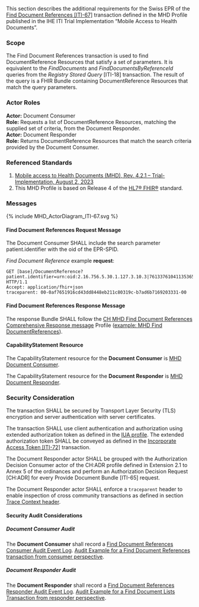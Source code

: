 This section describes the additional requirements for the Swiss EPR of the [Find Document References
[ITI-67]](https://profiles.ihe.net/ITI/MHD/ITI-67.html) transaction defined in the MHD Profile published in the IHE ITI
Trial Implementation “Mobile Access to Health Documents”.

### Scope

The Find Document References transaction is used to find DocumentReference Resources that
satisfy a set of parameters. It is equivalent to the _FindDocuments_ and
_FindDocumentsByReferenceId_ queries from the _Registry Stored Query_ [ITI-18] transaction. The
result of the query is a FHIR Bundle containing DocumentReference Resources that match the
query parameters.

### Actor Roles

**Actor:** Document Consumer   
**Role:** Requests a list of DocumentReference Resources, matching the supplied set of criteria, from the Document Responder.   
**Actor:** Document Responder   
**Role:** Returns DocumentReference Resources that match the search criteria provided by the Document Consumer.   

### Referenced Standards

1. [Mobile access to Health Documents (MHD), Rev. 4.2.1 – Trial-Implementation,  August 2, 2023](https://profiles.ihe.net/ITI/MHD/index.html)
2. This MHD Profile is based on Release 4 of the [HL7® FHIR®](https://hl7.org/fhir/R4/index.html) standard.

### Messages

<div>{% include MHD_ActorDiagram_ITI-67.svg %}</div>

#### Find Document References Request Message

The Document Consumer SHALL include the search parameter patient.identifier with the oid of the EPR-SPID.

_Find Document Reference_ example **request**:
```http
GET [base]/DocumentReference?patient.identifier=urn:oid:2.16.756.5.30.1.127.3.10.3|761337610411353650&status=current HTTP/1.1
Accept: application/fhir+json
traceparent: 00-0af7651916cd43dd8448eb211c80319c-b7ad6b7169203331-00
```

#### Find Document References Response Message

The response Bundle SHALL follow the [CH MHD Find Document References Comprehensive Response message](StructureDefinition-ch-mhd-documentreference-comprehensive-bundle.html)
Profile ([example: MHD Find DocumentReferences](Bundle-Bundle-FindDocumentReferences.html)).

#### CapabilityStatement Resource

The CapabilityStatement resource for the **Document Consumer** is [MHD Document Consumer](CapabilityStatement-CH.MHD.DocumentConsumer.html).

The CapabilityStatement resource for the **Document Responder** is [MHD Document Responder](CapabilityStatement-CH.MHD.DocumentResponder.html).

### Security Consideration

The transaction SHALL be secured by Transport Layer Security (TLS) encryption and server authentication with
server certificates.

The transaction SHALL use client authentication and authorization using extended authorization token as defined
in the [IUA profile](https://profiles.ihe.net/ITI/IUA). The extended authorization token SHALL be conveyed as
defined in the [Incorporate Access Token [ITI-72]](https://profiles.ihe.net/ITI/IUA/index.html#372-incorporate-access-token-iti-72)
transaction.

The Document Responder actor SHALL be grouped with the Authorization Decision Consumer actor of the CH:ADR profile
defined in Extension 2.1 to Annex 5 of the ordinances and perform an Authorization Decision Request [CH:ADR] for
every Provide Document Bundle [ITI-65] request.

The Document Responder actor SHALL enforce a `traceparent` header to enable inspection of cross community
transactions as defined in section [Trace Context header](tracecontext.html).

#### Security Audit Considerations

##### Document Consumer Audit

The **Document Consumer** shall record a
[Find Document References Consumer Audit Event Log](https://profiles.ihe.net/ITI/MHD/StructureDefinition-IHE.MHD.FindDocumentReferences.Audit.Consumer.html).
[Audit Example for a Find Document References transaction from consumer perspective](https://profiles.ihe.net/ITI/MHD/AuditEvent-ex-auditFindDocumentReferences-consumer.html).

##### Document Responder Audit

The **Document Responder** shall record a
[Find Document References Responder Audit Event Log](https://profiles.ihe.net/ITI/MHD/StructureDefinition-IHE.MHD.FindDocumentReferences.Audit.Responder.html).
[Audit Example for a Find Document Lists Transaction from responder perspective](https://profiles.ihe.net/ITI/MHD/AuditEvent-ex-auditFindDocumentReferences-responder.html).
